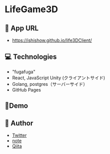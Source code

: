 # LifeGame3D

## :page_with_curl: App URL

- https://ishishow.github.io/life3DClient/

## :computer: Technologies

- "fugafuga"
- React, JavaScript Unity (クライアントサイド)
- Golang, postgres（サーバーサイド）
- GitHub Pages

## :movie_camera:Demo

## :eyes: Author

- [Twitter](https://twitter.com/home)
- [note](https://note.com/ishishow00)
- [Qiita](https://qiita.com/ishishow)
